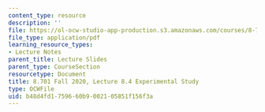 ```yaml
---
content_type: resource
description: ''
file: https://ol-ocw-studio-app-production.s3.amazonaws.com/courses/8-701-introduction-to-nuclear-and-particle-physics-fall-2020/b48d4fd1759660b9002105851f156f3a_MIT8_701f20_lec8.4.pdf
file_type: application/pdf
learning_resource_types:
- Lecture Notes
parent_title: Lecture Slides
parent_type: CourseSection
resourcetype: Document
title: 8.701 Fall 2020, Lecture 8.4 Experimental Study
type: OCWFile
uid: b48d4fd1-7596-60b9-0021-05851f156f3a
---
```

